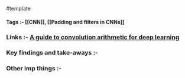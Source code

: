 
#template 

#### Tags :- [[CNN]], [[Padding and filters in CNNs]]

### Links :- [A guide to convolution arithmetic for deep learning](https://arxiv.org/abs/1603.07285)

### Key findings and take-aways :-

### Other imp things :- 


